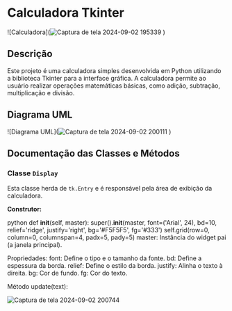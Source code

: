 # Calculadora Tkinter

![Calculadora](![Captura de tela 2024-09-02 195339](https://github.com/user-attachments/assets/a030ad06-297b-4989-9136-9e0befa00365)
) 

## Descrição

Este projeto é uma calculadora simples desenvolvida em Python utilizando a biblioteca Tkinter para a interface gráfica. A calculadora permite ao usuário realizar operações matemáticas básicas, como adição, subtração, multiplicação e divisão.

## Diagrama UML

![Diagrama UML](![Captura de tela 2024-09-02 200111](https://github.com/user-attachments/assets/9aa1a066-9adc-47b2-b7a1-0d505d727d71)
)
## Documentação das Classes e Métodos

### Classe `Display`

Esta classe herda de `tk.Entry` e é responsável pela área de exibição da calculadora.

**Construtor:**

python
def __init__(self, master):
    super().__init__(master, font=('Arial', 24), bd=10, relief='ridge', justify='right',
                     bg='#F5F5F5', fg='#333')
    self.grid(row=0, column=0, columnspan=4, padx=5, pady=5)
master: Instância do widget pai (a janela principal).

Propriedades:
font: Define o tipo e o tamanho da fonte.
bd: Define a espessura da borda.
relief: Define o estilo da borda.
justify: Alinha o texto à direita.
bg: Cor de fundo.
fg: Cor do texto.

Método update(text):

![Captura de tela 2024-09-02 200744](https://github.com/user-attachments/assets/01822960-17af-4ef0-81d8-60fecc2303d0)

